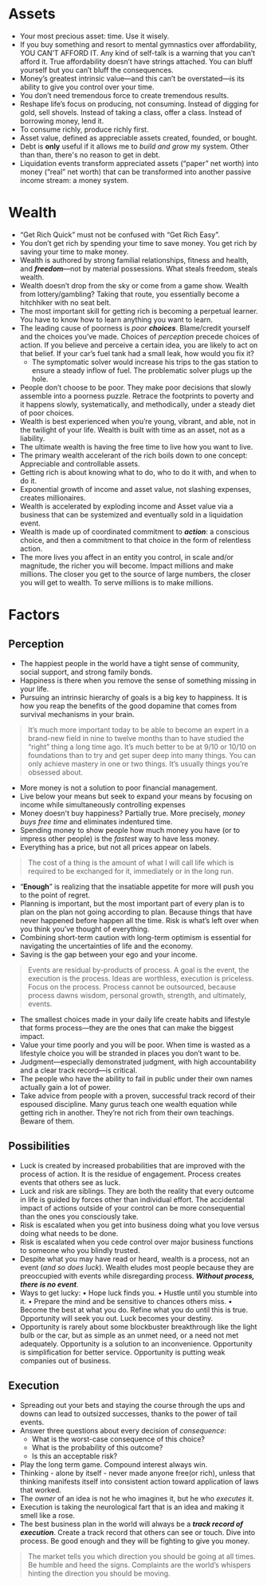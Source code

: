 # Assets
- Your most precious asset: time. Use it wisely.
- If you buy something and resort to mental gymnastics over affordability, YOU CAN’T AFFORD IT. Any kind of self-talk is a warning that you can’t afford it. True affordability doesn’t have strings attached. You can bluff yourself but you can’t bluff the consequences.
- Money’s greatest intrinsic value—and this can’t be overstated—is its ability to give you control over your time.
- You don’t need tremendous force to create tremendous results.
- Reshape life’s focus on producing, not consuming. Instead of digging for gold, sell shovels. Instead of taking a class, offer a class. Instead of borrowing money, lend it.
- To consume richly, produce richly first.
- Asset value, defined as appreciable assets created, founded, or bought.
- Debt is **only** useful if it allows me to *build and grow* my system. Other than than, there's no reason to get in debt.
- Liquidation events transform appreciated assets (“paper” net worth) into money (“real” net worth) that can be transformed into another passive income stream: a money system.

# Wealth
- “Get Rich Quick” must not be confused with “Get Rich Easy”.
- You don’t get rich by spending your time to save money. You get rich by saving your time to make money.
- Wealth is authored by strong familial relationships, fitness and health, and ***freedom***—not by material possessions. What steals freedom, steals wealth.
- Wealth doesn’t drop from the sky or come from a game show. Wealth from lottery/gambling? Taking that route, you essentially become a hitchhiker with no seat belt. 
- The most important skill for getting rich is becoming a perpetual learner. You have to know how to learn anything you want to learn.
- The leading cause of poorness is *poor* ***choices***. Blame/credit yourself and the choices you’ve made. Choices of *perception* precede choices of action. If you believe and perceive a certain idea, you are likely to act on that belief. If your car’s fuel tank had a small leak, how would you fix it?
	- The symptomatic solver would increase his trips to the gas station to ensure a steady inflow of fuel. The problematic solver plugs up the hole.
- People don’t choose to be poor. They make poor decisions that slowly assemble into a poorness puzzle. Retrace the footprints to poverty and it happens slowly, systematically, and methodically, under a steady diet of poor choices.
- Wealth is best experienced when you’re young, vibrant, and able, not in the twilight of your life. Wealth is built with time as an asset, not as a liability.
- The ultimate wealth is having the free time to live how you want to live.
- The primary wealth accelerant of the rich boils down to one concept: Appreciable and controllable assets.
- Getting rich is about knowing what to do, who to do it with, and when to do it.
- Exponential growth of income and asset value, not slashing expenses, creates millionaires.
- Wealth is accelerated by exploding income and Asset value via a business that can be systemized and eventually sold in a liquidation event.
- Wealth is made up of coordinated commitment to ***action***: a conscious choice, and then a commitment to that choice in the form of relentless action.
- The more lives you affect in an entity you control, in scale and/or magnitude, the richer you will become. Impact millions and make millions. The closer you get to the source of large numbers, the closer you will get to wealth. To serve millions is to make millions.

# Factors
## Perception
- The happiest people in the world have a tight sense of community, social support, and strong family bonds.
- Happiness is there when you remove the sense of something missing in your life.
- Pursuing an intrinsic hierarchy of goals is a big key to happiness. It is how you reap the benefits of the good dopamine that comes from survival mechanisms in your brain.
> It’s much more important today to be able to become an expert in a brand-new field in nine to twelve months than to have studied the “right” thing a long time ago. 
> It’s much better to be at 9/10 or 10/10 on foundations than to try and get super deep into many things. You can only achieve mastery in one or two things. It’s usually things you’re obsessed about.
- More money is not a solution to poor financial management.
- Live below your means but seek to expand your means by focusing on income while simultaneously controlling expenses
- Money doesn't buy happiness? Partially true. More precisely, *money buys free time* and eliminates indentured time.
- Spending money to show people how much money you have (or to impress other people) is the *fastest* way to have less money.
- Everything has a price, but not all prices appear on labels. 
>The cost of a thing is the amount of what I will call life which is required to be exchanged for it, immediately or in the long run.
- “**Enough**” is realizing that the insatiable appetite for more will push you to the point of regret. 
- Planning is important, but the most important part of every plan is to plan on the plan not going according to plan. Because things that have never happened before happen all the time. Risk is what’s left over when you think you’ve thought of everything.
- Combining short-term caution with long-term optimism is essential for navigating the uncertainties of life and the economy.
- Saving is the gap between your ego and your income.
> Events are residual by-products of process. A goal is the event, the execution is the process. Ideas are worthless, execution is priceless. Focus on the process. Process cannot be outsourced, because process dawns wisdom, personal growth, strength, and ultimately, events.
- The smallest choices made in your daily life create habits and lifestyle that forms process—they are the ones that can make the biggest impact.
- Value your time poorly and you will be poor. When time is wasted as a lifestyle choice you will be stranded in places you don’t want to be.
- Judgment—especially demonstrated judgment, with high accountability and a clear track record—is critical.
- The people who have the ability to fail in public under their own names actually gain a lot of power.
- Take advice from people with a proven, successful track record of their espoused discipline. Many gurus teach one wealth equation while getting rich in another. They’re not rich from their own teachings. Beware of them.
## Possibilities
- Luck is created by increased probabilities that are improved with the process of action. It is the residue of engagement. Process creates events that others see as luck.
- Luck and risk are siblings. They are both the reality that every outcome in life is guided by forces other than individual effort. The accidental impact of actions outside of your control can be more consequential than the ones you consciously take.
- Risk is escalated when you get into business doing what you love versus doing what needs to be done.
- Risk is escalated when you cede control over major business functions to someone who you blindly trusted.
- Despite what you may have read or heard, wealth is a process, not an event (*and so does luck*). Wealth eludes most people because they are preoccupied with events while disregarding process. ***Without process, there is no event***.
- Ways to get lucky: 
	• Hope luck finds you. 
	• Hustle until you stumble into it. 
	• Prepare the mind and be sensitive to chances others miss. 
	• Become the best at what you do. Refine what you do until this is true. Opportunity will seek you out. Luck becomes your destiny. 
- Opportunity is rarely about some blockbuster breakthrough like the light bulb or the car, but as simple as an unmet need, or a need not met adequately. Opportunity is a solution to an inconvenience. Opportunity is simplification for better service. Opportunity is putting weak companies out of business.
## Execution
- Spreading out your bets and staying the course through the ups and downs can lead to outsized successes, thanks to the power of tail events.
- Answer three questions about every decision of *consequence*:
	- What is the worst-case consequence of this choice?
	- What is the probability of this outcome?
	- Is this an acceptable risk?
- Play the long term game. Compound interest always win.
- Thinking - alone by itself - never made anyone free(or rich), unless that thinking manifests itself into consistent action toward application of laws that worked.
- The *owner* of an idea is not he who imagines it, but he who *executes* it.
- Execution is taking the neurological fart that is an idea and making it smell like a rose.
- The best business plan in the world will always be a ***track record of execution***. Create a track record that others can see or touch. Dive into process. Be good enough and they will be fighting to give you money.
> The market tells you which direction you should be going at all times. Be humble and heed the signs. Complaints are the world’s whispers hinting the direction you should be moving.